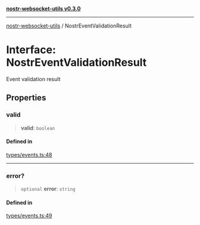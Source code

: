 [**nostr-websocket-utils v0.3.0**](../README.md)

***

[nostr-websocket-utils](../globals.md) / NostrEventValidationResult

# Interface: NostrEventValidationResult

Event validation result

## Properties

### valid

> **valid**: `boolean`

#### Defined in

[types/events.ts:48](https://github.com/HumanjavaEnterprises/nostr-websocket-utils/blob/main/src/types/events.ts#L48)

***

### error?

> `optional` **error**: `string`

#### Defined in

[types/events.ts:49](https://github.com/HumanjavaEnterprises/nostr-websocket-utils/blob/main/src/types/events.ts#L49)

